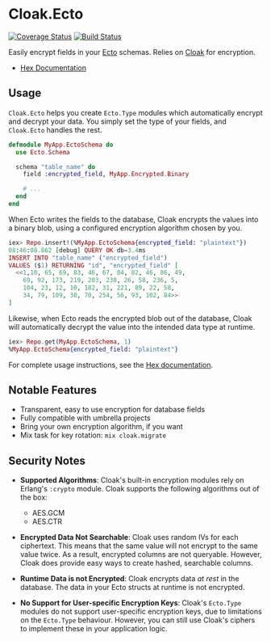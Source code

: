 # Cloak.Ecto
[![Coverage Status](https://coveralls.io/repos/github/danielberkompas/cloak_ecto/badge.svg?branch=master)](https://coveralls.io/github/danielberkompas/cloak_ecto?branch=master)
[![Build Status](https://travis-ci.org/danielberkompas/cloak_ecto.svg?branch=master)](https://travis-ci.org/danielberkompas/cloak_ecto)

Easily encrypt fields in your [Ecto](https://github.com/elixir-ecto/ecto)
schemas. Relies on [Cloak](https://github.com/danielberkompas/cloak) for
encryption.

- [Hex Documentation](https://hexdocs.pm/cloak_ecto)

## Usage

`Cloak.Ecto` helps you create `Ecto.Type` modules which automatically encrypt
and decrypt your data. You simply set the type of your fields, and
`Cloak.Ecto` handles the rest.

```elixir
defmodule MyApp.EctoSchema do
  use Ecto.Schema

  schema "table_name" do
    field :encrypted_field, MyApp.Encrypted.Binary

    # ...
  end
end
```

When Ecto writes the fields to the database, Cloak encrypts the values into a
binary blob, using a configured encryption algorithm chosen by you.

```elixir
iex> Repo.insert!(%MyApp.EctoSchema{encrypted_field: "plaintext"})
08:46:08.862 [debug] QUERY OK db=3.4ms
INSERT INTO "table_name" ("encrypted_field") 
VALUES ($1) RETURNING "id", "encrypted_field" [
  <<1,10, 65, 69, 83, 46, 67, 84, 82, 46, 86, 49, 
    69, 92, 173, 219, 203, 238, 26, 58, 236, 5, 
    104, 23, 12, 10, 182, 31, 221, 89, 22, 58, 
    34, 79, 109, 30, 70, 254, 56, 93, 102, 84>>
]
```

Likewise, when Ecto reads the encrypted blob out of the database, Cloak will
automatically decrypt the value into the intended data type at runtime.

```elixir
iex> Repo.get(MyApp.EctoSchema, 1)
%MyApp.EctoSchema{encrypted_field: "plaintext"}
```

For complete usage instructions, see the [Hex documentation](https://hexdocs.pm/cloak_ecto).

## Notable Features

- Transparent, easy to use encryption for database fields
- Fully compatible with umbrella projects
- Bring your own encryption algorithm, if you want
- Mix task for key rotation: `mix cloak.migrate`

## Security Notes

-  **Supported Algorithms**: Cloak's built-in encryption modules rely on Erlang's 
   `:crypto` module. Cloak supports the following algorithms out of the box:
   
    - AES.GCM
    - AES.CTR

- **Encrypted Data Not Searchable**: Cloak uses random IVs for each ciphertext. This 
  means that the same value will not encrypt to the same value twice. As a result,
  encrypted columns are not queryable. However, Cloak does provide easy ways to
  create hashed, searchable columns.

- **Runtime Data is not Encrypted**: Cloak encrypts data _at rest_ in the database. 
  The data in your Ecto structs at runtime is not encrypted.

- **No Support for User-specific Encryption Keys**: Cloak's `Ecto.Type` modules do not
  support user-specific encryption keys, due to limitations on the `Ecto.Type` 
  behaviour. However, you can still use Cloak's ciphers to implement these in your 
  application logic.